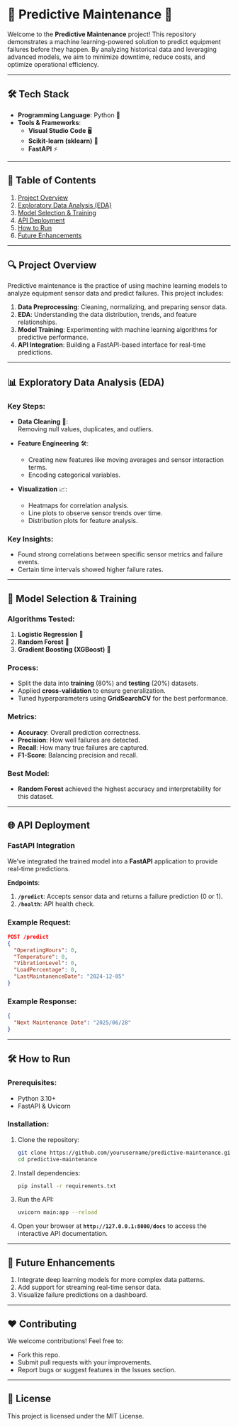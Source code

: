 # 📂 Predictive Maintenance 🚀  

Welcome to the **Predictive Maintenance** project! This repository demonstrates a machine learning-powered solution to predict equipment failures before they happen. By analyzing historical data and leveraging advanced models, we aim to minimize downtime, reduce costs, and optimize operational efficiency.  

---

## 🛠️ **Tech Stack**  

- **Programming Language**: Python 🐍  
- **Tools & Frameworks**:  
  - **Visual Studio Code** 🖥️  
  - **Scikit-learn (sklearn)** 🤖  
  - **FastAPI** ⚡  

---

## 📜 **Table of Contents**  

1. [Project Overview](#project-overview)  
2. [Exploratory Data Analysis (EDA)](#exploratory-data-analysis-eda)  
3. [Model Selection & Training](#model-selection--training)  
4. [API Deployment](#api-deployment)  
5. [How to Run](#how-to-run)  
6. [Future Enhancements](#future-enhancements)  

---

## 🔍 **Project Overview**  

Predictive maintenance is the practice of using machine learning models to analyze equipment sensor data and predict failures. This project includes:  

1. **Data Preprocessing**: Cleaning, normalizing, and preparing sensor data.  
2. **EDA**: Understanding the data distribution, trends, and feature relationships.  
3. **Model Training**: Experimenting with machine learning algorithms for predictive performance.  
4. **API Integration**: Building a FastAPI-based interface for real-time predictions.  

---

## 📊 **Exploratory Data Analysis (EDA)**  

### Key Steps:  

- **Data Cleaning** 🧹:  
  Removing null values, duplicates, and outliers.  

- **Feature Engineering** 🛠️:  
  - Creating new features like moving averages and sensor interaction terms.  
  - Encoding categorical variables.  

- **Visualization** 📈:  
  - Heatmaps for correlation analysis.  
  - Line plots to observe sensor trends over time.  
  - Distribution plots for feature analysis.  

### Key Insights:  
- Found strong correlations between specific sensor metrics and failure events.  
- Certain time intervals showed higher failure rates.  

---

## 🧠 **Model Selection & Training**  

### Algorithms Tested:  

1. **Logistic Regression** 📐  
2. **Random Forest** 🌲  
3. **Gradient Boosting (XGBoost)** 🚀  

### Process:  

- Split the data into **training** (80%) and **testing** (20%) datasets.  
- Applied **cross-validation** to ensure generalization.  
- Tuned hyperparameters using **GridSearchCV** for the best performance.  

### Metrics:  
- **Accuracy**: Overall prediction correctness.  
- **Precision**: How well failures are detected.  
- **Recall**: How many true failures are captured.  
- **F1-Score**: Balancing precision and recall.  

### Best Model:  
- **Random Forest** achieved the highest accuracy and interpretability for this dataset.  

---

## 🌐 **API Deployment**  

### FastAPI Integration  

We’ve integrated the trained model into a **FastAPI** application to provide real-time predictions.  

**Endpoints**:  
1. **`/predict`**: Accepts sensor data and returns a failure prediction (0 or 1).  
2. **`/health`**: API health check.  

### Example Request:  

```json
POST /predict
{
  "OperatingHours": 0,
  "Temperature": 0,
  "VibrationLevel": 0,
  "LoadPercentage": 0,
  "LastMaintanenceDate": "2024-12-05"
}
```

### Example Response:  

```json
{
  "Next Maintenance Date": "2025/06/28"
}
```

---

## 🛠️ **How to Run**  

### Prerequisites:  

- Python 3.10+  
- FastAPI & Uvicorn  

### Installation:  

1. Clone the repository:  
   ```bash
   git clone https://github.com/yourusername/predictive-maintenance.git
   cd predictive-maintenance
   ```  

2. Install dependencies:  
   ```bash
   pip install -r requirements.txt
   ```  

3. Run the API:  
   ```bash
   uvicorn main:app --reload
   ```  

4. Open your browser at **`http://127.0.0.1:8000/docs`** to access the interactive API documentation.  

---

## 🚀 **Future Enhancements**  

1. Integrate deep learning models for more complex data patterns.  
2. Add support for streaming real-time sensor data.  
3. Visualize failure predictions on a dashboard.  

---

## ❤️ **Contributing**  

We welcome contributions! Feel free to:  

- Fork this repo.  
- Submit pull requests with your improvements.  
- Report bugs or suggest features in the Issues section.  

---

## 📄 **License**  

This project is licensed under the MIT License.  


